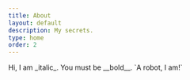 ```yaml
---
title: About
layout: default
description: My secrets.
type: home
order: 2
---
```


<div class="section main">
	<div class="container">
		<p markdown="1">
			Hi, I am _italic_.  
			You must be __bold__.  
			`A robot, I am!`
		</p>
	</div>
</div>